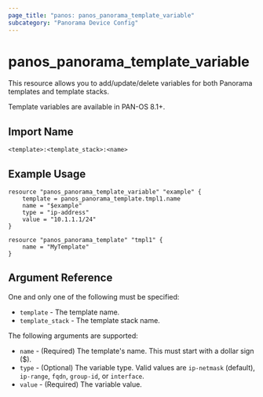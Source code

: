 ```yaml
---
page_title: "panos: panos_panorama_template_variable"
subcategory: "Panorama Device Config"
---
```


# panos_panorama_template_variable

This resource allows you to add/update/delete variables for both Panorama
templates and template stacks.

Template variables are available in PAN-OS 8.1+.


## Import Name

```
<template>:<template_stack>:<name>
```


## Example Usage

```hcl
resource "panos_panorama_template_variable" "example" {
    template = panos_panorama_template.tmpl1.name
    name = "$example"
    type = "ip-address"
    value = "10.1.1.1/24"
}

resource "panos_panorama_template" "tmpl1" {
    name = "MyTemplate"
}
```

## Argument Reference

One and only one of the following must be specified:

* `template` - The template name.
* `template_stack` - The template stack name.

The following arguments are supported:

* `name` - (Required) The template's name.  This must start with a dollar sign ($).
* `type` - (Optional) The variable type.  Valid values are `ip-netmask`
  (default), `ip-range`, `fqdn`, `group-id`, or `interface`.
* `value` - (Required) The variable value.

